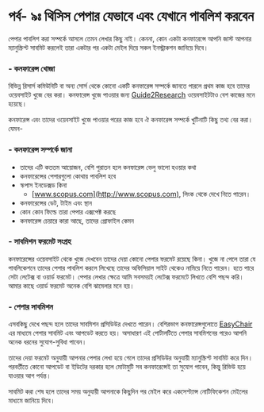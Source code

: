 # পর্ব- ৯ঃ থিসিস পেপার যেভাবে এবং যেখানে পাবলিশ করবেন

পেপার পাবলিশ করা সম্পর্কে আসলে তেমন লেখার কিছু নাই। কেননা, কোন একটা কনফারেন্সে ​আপনি জাস্ট আপনার ম্যানুস্ক্রিপ্ট সাবমিট করলেই তারা একটার পর একটা মেইল দিয়ে সকল ইনস্ট্রাকশন জানিয়ে দিবে। 

### - কনফারেন্স খোজা

বিভিন্ন রিসার্স কমিউনিটি বা অন্য সোর্স থেকে কোনো একটি কনফারেন্স সম্পর্কে জানতে পারলে প্রথম কাজ হবে তাদের ওয়েবসাইট খুজে বের করা। কনফারেন্স খুজে পাওয়ার জন্য [Guide2Research](http://www.guide2research.com/) ওয়েবসাইটটাও বেশ কাজের মনে হয়েছে। 

কনফারেন্স এবং তাদের ওয়েবসাইট খুজে পাওয়ার পরের কাজ হবে ঐ কনফারেন্স সম্পর্কে খুটিনাটি কিছু তথ্য বের করা। যেমন- 

### - কনফারেন্স সম্পর্কে জানা

* তাদের এটি কততম আয়োজন, বেশি পুরাতন হলে কনফারেন্স ভেলু ভালো হওয়ার কথা 
* কনফারেন্সের পেপারগুলো কোথায় পাবলিশ হবে
* স্কপাস ইনডেক্সড কিনা 
  * [www.scopus.com](http://www.scopus.com), লিংক থেকে দেখে নিতে পারেন।
* কনফারেন্সের ডেট, টাইম এবং স্থান
* কোন কোন ফিল্ডে তারা পেপার এক্সপেক্ট করছে
* কনফারেন্স চেয়ারে কারা আছে, তাদের প্রোফাইল কেমন

### - সাবমিশন ফরমেট সংগ্রহ

কনফারেন্সের ওয়েবসাইট থেকে খুজে দেখবেন তাদের দেয়া কোনো পেপার ফরমেট রয়েছে কিনা। খুজে না পেলে তারা যে পাবলিকেশনে তাদের পেপার পাবলিশ করলে লিখেছে তাদের অফিসিয়াল সাইট থেকেও নামিয়ে নিতে পারেন। হতে পারে সেটা লেটেক্স বা ওয়ার্ড ফরমেট। পেপার লেখার ক্ষেত্রে আমি সবসময়ই লেটেক্স ফরমেটে লিখতে বেশি পছন্দ করি। আমার কাছে ওয়ার্ড ফরমেট অনেক বেশি ঝামেলার মনে হয়। 

### - পেপার সাবমিশন

এসবকিছু দেখে পছন্দ হলে তাদের সাবমিশন প্রসিডিউর দেখতে পারেন। বেশিরভাগ কনফারেন্সগুলোতে [EasyChair](https://easychair.org/) এর মাধ্যমে পেপার সাবমিট এবং আপডেট করতে হয়। অসাধারণ এই পোর্টালটিতে পেপার সাবমিশনের পরেও আপনি অনেক ধরনের সুযোগ-সুবিধা পাবেন। 

তাদের দেয়া ফরমেট অনুযায়ী আপনার পেপার লেখা হয়ে গেলে তাদের প্রসিডিউর অনুযায়ী ম্যানুস্ক্রিপ্ট সাবমিট করে দিন। পরবর্তীতে কোনো আপডেট বা ইডিটের দরকার হলে মোটামুটি সব কনফারেন্সেই তা সুযোগ পাবেন, কিন্তু রিভিউ হয়ে যাওয়ার আগ পর্যন্ত।

সাবমিট করা শেষ হলে তাদের সময় অনুযায়ী আপনাকে কিছুদিন পর মেইল করে একসেপ্ট্যান্স নোটিফিকেশন মেইলের মাধ্যমে জানিয়ে দিবে।

